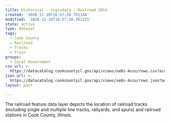 ```yaml
---
title: Historical - ccgisdata - Railroad 2014
created: '2020-11-10T16:57:30.761144'
modified: '2020-11-10T16:57:30.761155'
state: active
type: dataset
tags:
  - Cook County
  - Railroad
  - Tracks
  - Train
groups:
  - Local Government
csv_url: >-
  https://datacatalog.cookcountyil.gov/api/views/xe8s-4szu/rows.csv?accessType=DOWNLOAD
json_url: >-
  https://datacatalog.cookcountyil.gov/api/views/xe8s-4szu/rows.json?accessType=DOWNLOAD
layout: post

---
```

The railroad feature data layer depicts the location of railroad tracks (including single and multiple line tracks, railyards, and spurs) and railroad stations in Cook County, Illinois.
